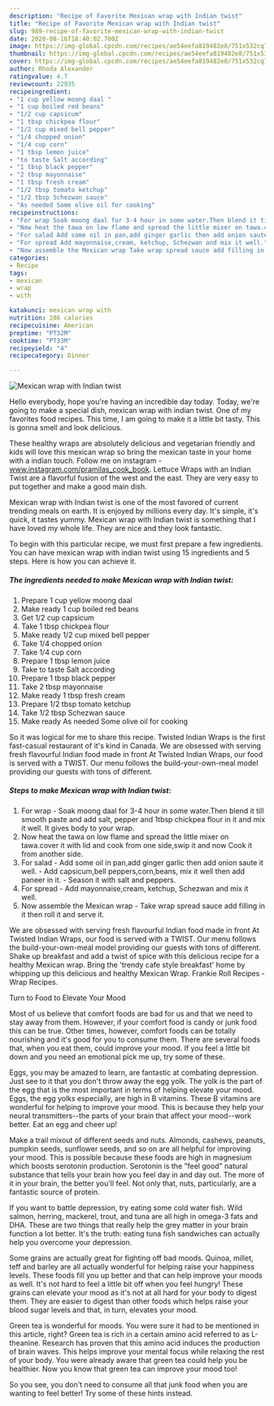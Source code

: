```yaml
---
description: "Recipe of Favorite Mexican wrap with Indian twist"
title: "Recipe of Favorite Mexican wrap with Indian twist"
slug: 989-recipe-of-favorite-mexican-wrap-with-indian-twist
date: 2020-08-16T18:40:02.700Z
image: https://img-global.cpcdn.com/recipes/ae54eefa819482e8/751x532cq70/mexican-wrap-with-indian-twist-recipe-main-photo.jpg
thumbnail: https://img-global.cpcdn.com/recipes/ae54eefa819482e8/751x532cq70/mexican-wrap-with-indian-twist-recipe-main-photo.jpg
cover: https://img-global.cpcdn.com/recipes/ae54eefa819482e8/751x532cq70/mexican-wrap-with-indian-twist-recipe-main-photo.jpg
author: Rhoda Alexander
ratingvalue: 4.7
reviewcount: 22935
recipeingredient:
- "1 cup yellow moong daal "
- "1 cup boiled red beans"
- "1/2 cup capsicum"
- "1 tbsp chickpea flour"
- "1/2 cup mixed bell pepper"
- "1/4 chopped onion"
- "1/4 cup corn"
- "1 tbsp lemon juice"
- "to taste Salt according"
- "1 tbsp black pepper"
- "2 tbsp mayonnaise"
- "1 tbsp fresh cream"
- "1/2 tbsp tomato ketchup"
- "1/2 tbsp Schezwan sauce"
- "As needed Some olive oil for cooking"
recipeinstructions:
- "For wrap ‌Soak moong daal for 3-4 hour in some water.Then blend it till smooth paste and add salt, pepper and 1tbsp chickpea flour in it and mix it well. It gives body to your wrap."
- "‌Now heat the tawa on low flame and spread the little mixer on tawa.cover it with lid and cook from one side,swip it and now Cook it from another side."
- "For salad ‌Add some oil in pan,add ginger garlic then add onion saute it well. ‌Add capsicum,bell peppers,corn,beans, mix it well then add paneer in it.  ‌Season it with salt and peppers."
- "For spread ‌Add mayonnaise,cream, ketchup, Schezwan and mix it well."
- "Now assemble the Mexican wrap Take wrap spread sauce add filling in it then roll it and serve it."
categories:
- Recipe
tags:
- mexican
- wrap
- with

katakunci: mexican wrap with 
nutrition: 286 calories
recipecuisine: American
preptime: "PT32M"
cooktime: "PT33M"
recipeyield: "4"
recipecategory: Dinner

---
```



![Mexican wrap with Indian twist](https://img-global.cpcdn.com/recipes/ae54eefa819482e8/751x532cq70/mexican-wrap-with-indian-twist-recipe-main-photo.jpg)

Hello everybody, hope you're having an incredible day today. Today, we're going to make a special dish, mexican wrap with indian twist. One of my favorites food recipes. This time, I am going to make it a little bit tasty. This is gonna smell and look delicious.

These healthy wraps are absolutely delicious and vegetarian friendly and kids will love this mexican wrap so bring the mexican taste in your home with a indian touch. Follow me on instagram - www.instagram.com/pramilas_cook_book. Lettuce Wraps with an Indian Twist are a flavorful fusion of the west and the east. They are very easy to put together and make a good main dish.

Mexican wrap with Indian twist is one of the most favored of current trending meals on earth. It is enjoyed by millions every day. It's simple, it's quick, it tastes yummy. Mexican wrap with Indian twist is something that I have loved my whole life. They are nice and they look fantastic.


To begin with this particular recipe, we must first prepare a few ingredients. You can have mexican wrap with indian twist using 15 ingredients and 5 steps. Here is how you can achieve it.

<!--inarticleads1-->

##### The ingredients needed to make Mexican wrap with Indian twist:

1. Prepare 1 cup yellow moong daal ‌
1. Make ready 1 cup boiled red beans
1. Get 1/2 cup capsicum
1. Take 1 tbsp chickpea flour
1. Make ready 1/2 cup mixed bell pepper
1. Take 1/4 chopped onion
1. Take 1/4 cup corn
1. Prepare 1 tbsp lemon juice
1. Take to taste Salt according
1. Prepare 1 tbsp black pepper
1. Take 2 tbsp mayonnaise
1. Make ready 1 tbsp fresh cream
1. Prepare 1/2 tbsp tomato ketchup
1. Take 1/2 tbsp Schezwan sauce
1. Make ready As needed Some olive oil for cooking


So it was logical for me to share this recipe. Twisted Indian Wraps is the first fast-casual restaurant of it&#39;s kind in Canada. We are obsessed with serving fresh flavourful Indian food made in front At Twisted Indian Wraps, our food is served with a TWIST. Our menu follows the build-your-own-meal model providing our guests with tons of different. 

<!--inarticleads2-->

##### Steps to make Mexican wrap with Indian twist:

1. For wrap - ‌Soak moong daal for 3-4 hour in some water.Then blend it till smooth paste and add salt, pepper and 1tbsp chickpea flour in it and mix it well. It gives body to your wrap.
1. ‌Now heat the tawa on low flame and spread the little mixer on tawa.cover it with lid and cook from one side,swip it and now Cook it from another side.
1. For salad - ‌Add some oil in pan,add ginger garlic then add onion saute it well. - ‌Add capsicum,bell peppers,corn,beans, mix it well then add paneer in it.  - ‌Season it with salt and peppers.
1. For spread - ‌Add mayonnaise,cream, ketchup, Schezwan and mix it well.
1. Now assemble the Mexican wrap - Take wrap spread sauce add filling in it then roll it and serve it.


We are obsessed with serving fresh flavourful Indian food made in front At Twisted Indian Wraps, our food is served with a TWIST. Our menu follows the build-your-own-meal model providing our guests with tons of different. Shake up breakfast and add a twist of spice with this delicious recipe for a healthy Mexican wrap. Bring the &#39;trendy cafe style breakfast&#39; home by whipping up this delicious and healthy Mexican Wrap. Frankie Roll Recipes - Wrap Recipes. 

Turn to Food to Elevate Your Mood


Most of us believe that comfort foods are bad for us and that we need to stay away from them. However, if your comfort food is candy or junk food this can be true. Other times, however, comfort foods can be totally nourishing and it's good for you to consume them. There are several foods that, when you eat them, could improve your mood. If you feel a little bit down and you need an emotional pick me up, try some of these.

Eggs, you may be amazed to learn, are fantastic at combating depression. Just see to it that you don't throw away the egg yolk. The yolk is the part of the egg that is the most important in terms of helping elevate your mood. Eggs, the egg yolks especially, are high in B vitamins. These B vitamins are wonderful for helping to improve your mood. This is because they help your neural transmitters--the parts of your brain that affect your mood--work better. Eat an egg and cheer up!

Make a trail mixout of different seeds and nuts. Almonds, cashews, peanuts, pumpkin seeds, sunflower seeds, and so on are all helpful for improving your mood. This is possible because these foods are high in magnesium which boosts serotonin production. Serotonin is the "feel good" natural substance that tells your brain how you feel day in and day out. The more of it in your brain, the better you'll feel. Not only that, nuts, particularly, are a fantastic source of protein.

If you want to battle depression, try eating some cold water fish. Wild salmon, herring, mackerel, trout, and tuna are all high in omega-3 fats and DHA. These are two things that really help the grey matter in your brain function a lot better. It's the truth: eating tuna fish sandwiches can actually help you overcome your depression. 

Some grains are actually great for fighting off bad moods. Quinoa, millet, teff and barley are all actually wonderful for helping raise your happiness levels. These foods fill you up better and that can help improve your moods as well. It's not hard to feel a little bit off when you feel hungry! These grains can elevate your mood as it's not at all hard for your body to digest them. They are easier to digest than other foods which helps raise your blood sugar levels and that, in turn, elevates your mood.

Green tea is wonderful for moods. You were sure it had to be mentioned in this article, right? Green tea is rich in a certain amino acid referred to as L-theanine. Research has proven that this amino acid induces the production of brain waves. This helps improve your mental focus while relaxing the rest of your body. You were already aware that green tea could help you be healthier. Now you know that green tea can improve your mood too!

So you see, you don't need to consume all that junk food when you are wanting to feel better! Try  some  of  these  hints  instead.

